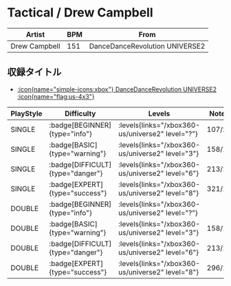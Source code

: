 # Tactical / Drew Campbell

|Artist|BPM|From|
|------|---|----|
|Drew Campbell|151|DanceDanceRevolution UNIVERSE2|

## 収録タイトル

- [:icon{name="simple-icons:xbox"} DanceDanceRevolution UNIVERSE2 :icon{name="flag:us-4x3"}](/xbox360-us/universe2)

|PlayStyle|Difficulty|Levels|Notes|Movie|
|---------|----------|------|-----|-----|
|SINGLE| :badge[BEGINNER]{type="info"}| :levels{links="/xbox360-us/universe2" level="?"}|107/2||
|SINGLE| :badge[BASIC]{type="warning"}| :levels{links="/xbox360-us/universe2" level="3"}|158/11||
|SINGLE| :badge[DIFFICULT]{type="danger"}| :levels{links="/xbox360-us/universe2" level="6"}|213/15||
|SINGLE| :badge[EXPERT]{type="success"}| :levels{links="/xbox360-us/universe2" level="8"}|321/12||
|DOUBLE| :badge[BEGINNER]{type="info"}| :levels{links="/xbox360-us/universe2" level="?"}|||
|DOUBLE| :badge[BASIC]{type="warning"}| :levels{links="/xbox360-us/universe2" level="3"}|158/11||
|DOUBLE| :badge[DIFFICULT]{type="danger"}| :levels{links="/xbox360-us/universe2" level="6"}|213/15||
|DOUBLE| :badge[EXPERT]{type="success"}| :levels{links="/xbox360-us/universe2" level="8"}|296/12||
